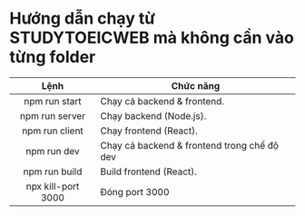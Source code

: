 # Hướng dẫn chạy từ STUDYTOEICWEB mà không cần vào từng folder

|       Lệnh       | Chức năng                                      |
| :----------------: | ------------------------------------------------ |
|     npm run start     | Chạy cả backend & frontend.                    |
|   npm run server   | Chạy backend (Node.js).                         |
|   npm run client   | Chạy frontend (React).                          |
|    npm run dev    | Chạy cả backend & frontend trong chế độ dev |
|   npm run build   | Build frontend (React).                          |
| npx kill-port 3000 | Đóng port 3000                                 |

